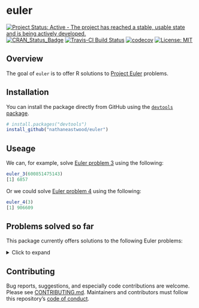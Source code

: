 <!-- README.md is generated from README.Rmd. Please edit that file -->
euler
=====

[![Project Status: Active - The project has reached a stable, usable
state and is being actively
developed.](http://www.repostatus.org/badges/latest/active.svg)](http://www.repostatus.org/#active)
[![CRAN\_Status\_Badge](http://www.r-pkg.org/badges/version/euler)](http://cran.r-project.org/package=euler)
[![Travis-CI Build
Status](https://travis-ci.org/nathaneastwood/euler.svg?branch=master)](https://travis-ci.org/nathaneastwood/euler)
[![codecov](https://codecov.io/gh/nathaneastwood/euler/branch/master/graph/badge.svg)](https://codecov.io/gh/nathaneastwood/euler)
[![License:
MIT](https://img.shields.io/badge/License-MIT-yellow.svg)](https://opensource.org/licenses/MIT)

Overview
--------

The goal of `euler` is to offer R solutions to [Project
Euler](https://projecteuler.net) problems.

Installation
------------

You can install the package directly from GitHub using the [`devtools`
package](https://github.com/r-lib/devtools).

``` r
# install.packages("devtools")
install_github("nathaneastwood/euler")
```

Useage
------

We can, for example, solve [Euler problem
3](https://projecteuler.net/problem=3) using the following:

``` r
euler_3(600851475143)
[1] 6857
```

Or we could solve [Euler problem 4](https://projecteuler.net/problem=4)
using the following:

``` r
euler_4(3)
[1] 906609
```

Problems solved so far
----------------------

This package currently offers solutions to the following Euler problems:

<details>
<summary>Click to expand</summary>

-   [Problem 1](https://projecteuler.net/problem=1)
-   [Problem 2](https://projecteuler.net/problem=2)
-   [Problem 3](https://projecteuler.net/problem=3)
-   [Problem 4](https://projecteuler.net/problem=4)
-   [Problem 5](https://projecteuler.net/problem=5)
-   [Problem 6](https://projecteuler.net/problem=6)
-   [Problem 7](https://projecteuler.net/problem=7)
-   [Problem 8](https://projecteuler.net/problem=8)
-   [Problem 11](https://projecteuler.net/problem=11)
-   [Problem 13](https://projecteuler.net/problem=13)
-   [Problem 18](https://projecteuler.net/problem=18)
-   [Problem 67](https://projecteuler.net/problem=67)

</details>
<break>

Contributing
------------

Bug reports, suggestions, and especially code contributions are welcome.
Please see
[CONTRIBUTING.md](https://github.com/nathaneastwood/euler/blob/master/CONTRIBUTING.md).
Maintainers and contributors must follow this repository’s [code of
conduct](https://thoughtbot.com/open-source-code-of-conduct).
